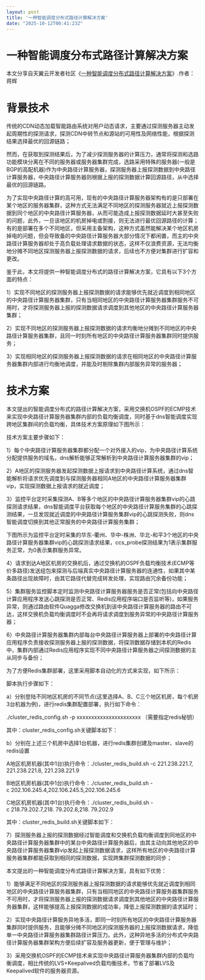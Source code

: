 ```yaml
---
layout: post
title: '一种智能调度分布式路径计算解决方案'
date: "2025-10-12T00:41:23Z"
---
```

一种智能调度分布式路径计算解决方案
=================

本文分享自天翼云开发者社区《[一种智能调度分布式路径计算解决方案](https://www.ctyun.cn/developer/article/411709012475973)》.作者：蒋辉

背景技术
====

传统的CDN动态加载智能路由系统对用户动态请求，主要通过探测服务器主动发起周期性的探测请求，探测CDN中转节点和源站的可用性及网络性能，根据探测结果选择最优的回源链路；

然而，在获取到探测结果后，为了减少探测服务器的计算压力，通常将探测和选路功能模块分离在不同的服务器或服务器集群完成，选路采用特殊的服务器(一般是BGP的高配机器)作为中央路径计算服务器，探测服务器上报探测数据到中央路径计算服务器，中央路径计算服务器则根据上报的探测数据计算回源路径，从中选择最优的回源链路。

为了实现中央路径计算的高可用，现有的中央路径计算服务器架构有的是只部署在某个地区的服务器集群，这种方式无法满足不同地区的探测服务器就近上报探测数据到同个地区的中央路径计算服务器，从而可能造成上报探测数据延时大甚至失败的问题，此外，一旦该地区的机房掉电或割接，则无法进行最优回源路径的计算；有的是部署在多个不同地区，但采用主备架构，这种方式虽然能解决某个地区机房掉电的问题，但会导致备的中央路径计算服务器大部分情况下都闲置，而主的中央路径计算服务器却处于高负载处理请求数据的状态，这样不仅浪费资源，无法均衡地分摊不同地区探测服务器上报探测数据的请求，后续也不方便对集群进行扩容和更改。

鉴于此，本文将提供一种智能调度分布式的路径计算解决方案，它具有以下3个方面的特点：

1）实现不同地区的探测服务器上报探测数据的请求能够优先就近调度到相同地区的中央路径计算服务器集群，只有当相同地区的中央路径计算服务器集群服务不可用时，才将探测服务器上报的探测数据请求调度到其他地区的中央路径计算服务器集群；

2）实现不同地区的探测服务器上报探测数据的请求均衡地分摊到不同地区的中央路径计算服务器集群，且同一时刻所有地区的中央路径计算服务器集群同时提供服务；

3）实现相同地区的探测服务器上报探测数据的请求在相同地区的中央路径计算服务器集群内部进行均衡地调度，并能及时剔除集群内部服务异常的服务器；

技术方案
====

本文提出的智能调度分布式的路径计算解决方案，采用交换机OSPF的ECMP技术来实现中央路径计算服务器集群内部的负载均衡调度，同时基于dns智能调度实现跨地区集群间的负载均衡，具体技术方案原理如下图所示：

技术方案主要步骤如下：

1）每个中央路径计算服务器集群都分配一个对外接入的vip，为中央路径计算系统分配提供服务的域名，dns解析能够正常解析到中央路径计算服务器集群的vip；

2）A地区的探测服务器发起探测数据上报请求到中央路径计算系统，通过dns智能解析将请求优先调度到与探测服务器相同A地区的中央路径计算服务器集群vip，实现探测数据上报请求的就近调度；

3）监控平台定时采集探测A、B等多个地区的中央路径计算服务器集群vip的心跳探测请求结果，dns智能调度平台获取每个地区的中央路径计算服务集群的心跳探测结果，一旦发现就近调度的中央路径计算服务集群vip的心跳探测失败，则dns智能调度切换到其他正常服务的中央路径计算服务集群；

下图所示为监控平台定时采集的华东-衢州、华中-株洲、华北-和平3个地区的中央路径计算服务器集群vip的心跳探测请求结果，ccs\_probe探测结果为1表示集群服务正常，为0表示集群服务异常。

4）请求到达A地区机房的交换机后，通过交换机的OSPF负载均衡技术(ECMP等价多路径)发送组包来探测与后端真实中央路径计算服务器的连通性，如果其中某条路径出现故障时，由其它路径代替完成转发处理，实现路由冗余备份功能；

5）集群服务监控脚本定时监测中央路径计算服务器服务是否正常(包括向中央路径计算应用程序发送心跳探测是否正常、Redis应用程序端口是否监听等)，如果服务异常，则通过路由软件Quagga修改交换机到该中央路径计算服务器的路由不可达，这样交换机负载均衡调度时不会再将请求调度到服务异常的中央路径计算服务器；

6）中央路径计算服务器集群内部每台中央路径计算服务器上部署的中央路径计算应用程序负责接收探测服务器上报的探测数据，将探测数据存储到本机的Redis中，集群内部通过Redis应用程序实现不同中央路径计算服务器之间探测数据的主从同步与备份；

为了方便Redis集群部署，这里采用脚本自动化的方式来实现，如下所示：

脚本执行步骤如下： 

a）分别登陆不同地区机房的不同节点(这里选择A、B、C三个地区机房，每个机房3台机器为例)，进行redis集群配置部署，执行如下命令：

./cluster\_redis\_config.sh -p xxxxxxxxxxxxxxxxxxxxxx （需要指定redis秘钥）

其中：cluster\_redis\_config.sh关键脚本如下：  

b）分别在上述三个机房中选择1台机器，进行redis集群创建及master、slave的redis设置

A地区机房机器(其中1台)执行命令：./cluster\_redis\_build.sh -c 221.238.221.7, 221.238.221.8, 221.238.221.9

B地区机房机器(其中1台)执行命令：./cluster\_redis\_build.sh -c 202.106.245.4,202.106.245.5,202.106.245.6

C地区机房机器(其中1台)执行命令：./cluster\_redis\_build.sh -c 218.79.202.7,218. 79.202.8,218. 79.202.9

其中：cluster\_redis\_build.sh关键脚本如下：  

7）探测服务器上报的探测数据经过智能调度和交换机负载均衡调度到同地区的中央路径计算服务器集群中的某台中央路径计算服务器后，由其主动向其他地区的中央路径计算服务器集群vip发起上报探测数据请求，这样所有地区的中央路径计算服务器集群都能获取到相同的探测数据，实现跨集群探测数据的同步；

本文提出的一种智能调度分布式路径计算解决方案，具有如下优势：

1）能够满足不同地区的探测服务器上报探测数据的请求能够优先就近调度到相同地区的中央路径计算服务器集群，只有当相同地区的中央路径计算服务器集群服务不可用时，才将探测服务器上报的探测数据请求调度到其他地区的中央路径计算服务器集群，这样能够提高上报探测数据的成功率，降低上报探测数据的请求延时；

2）实现中央路径计算服务异地多活，即同一时刻所有地区的中央路径计算服务器集群同时提供服务，且能够分摊不同地区的探测服务器的上报探测数据请求，降低单一中央路径计算服务器集群路径计算压力。此外，这种异地多活的分布式中央路径计算服务器集群架构方便后续扩容及服务器更新，便于管理与维护；

3）采用交换机OSPF的ECMP技术来实现中央路径计算服务器集群内部的负载均衡调度，相比传统的LVS+Keepalived负载均衡技术，节省了部署LVS及Keepalived软件的服务器资源。